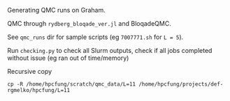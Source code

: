 Generating QMC runs on Graham.

QMC through `rydberg_bloqade_ver.jl` and BloqadeQMC.

See `qmc_runs` dir for sample scripts (eg `7007771.sh` for `L = 5`).

Run `checking.py` to check all Slurm outputs, check if all jobs completed without issue (eg ran out of time/memory)

Recursive copy
```
cp -R /home/hpcfung/scratch/qmc_data/L=11 /home/hpcfung/projects/def-rgmelko/hpcfung/L=11
```
